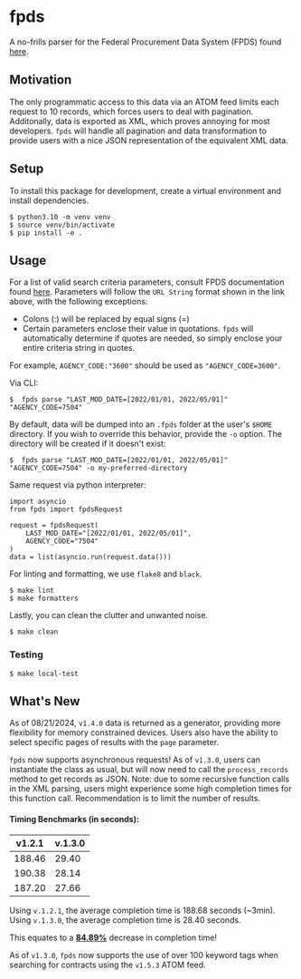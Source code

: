 # fpds
A no-frills parser for the Federal Procurement Data System (FPDS) found
[here](https://www.fpds.gov/fpdsng_cms/index.php/en/).


## Motivation
The only programmatic access to this data via an ATOM feed limits each
request to 10 records, which forces users to deal with pagination.
Additonally, data is exported as XML, which proves annoying for most
developers. `fpds` will handle all pagination and data
transformation to provide users with a nice JSON representation of the
equivalent XML data.


## Setup
To install this package for development, create a virtual environment
and install dependencies.

```
$ python3.10 -m venv venv
$ source venv/bin/activate
$ pip install -e .
```

## Usage
For a list of valid search criteria parameters, consult FPDS documentation
found [here](https://www.fpds.gov/wiki/index.php/Atom_Feed_Usage). Parameters
will follow the `URL String` format shown in the link above, with the
following exceptions:

 + Colons (:) will be replaced by equal signs (=)
 + Certain parameters enclose their value in quotations. `fpds` will
automatically determine if quotes are needed, so simply enclose your
entire criteria string in quotes.

 For example, `AGENCY_CODE:"3600"` should be used as `"AGENCY_CODE=3600"`.

Via CLI:
```
$  fpds parse "LAST_MOD_DATE=[2022/01/01, 2022/05/01]" "AGENCY_CODE=7504"
```

By default, data will be dumped into an `.fpds` folder at the user's
`$HOME` directory. If you wish to override this behavior, provide the `-o`
option. The directory will be created if it doesn't exist:

```
$  fpds parse "LAST_MOD_DATE=[2022/01/01, 2022/05/01]" "AGENCY_CODE=7504" -o my-preferred-directory
```

Same request via python interpreter:
```
import asyncio
from fpds import fpdsRequest

request = fpdsRequest(
    LAST_MOD_DATE="[2022/01/01, 2022/05/01]",
    AGENCY_CODE="7504"
)
data = list(asyncio.run(request.data()))
```

For linting and formatting, we use `flake8` and `black`.

```
$ make lint
$ make formatters
```

Lastly, you can clean the clutter and unwanted noise.

```
$ make clean
```

### Testing
```
$ make local-test
```

## What's New
As of 08/21/2024, `v1.4.0` data is returned as a generator, providing more flexibility
for memory constrained devices. Users also have the ability to select specific
pages of results with the `page` parameter.

`fpds` now supports asynchronous requests! As of `v1.3.0`, users can instantiate
the class as usual, but will now need to call the `process_records` method
to get records as JSON. Note: due to some recursive function calls in the XML
parsing, users might experience some high completion times for this function
call. Recommendation is to limit the number of results.

#### Timing Benchmarks (in seconds):

| v1.2.1 | v.1.3.0 |
-------- | --------
188.46   | 29.40
190.38   | 28.14
187.20   | 27.66

Using `v.1.2.1`, the average completion time is 188.68 seconds (~3min).
Using `v.1.3.0`, the average completion time is 28.40 seconds.

This equates to a <u>**84.89%**</u> decrease in completion time!


As of `v1.3.0`, `fpds` now supports the use of over 100 keyword tags when searching
for contracts using the `v1.5.3` ATOM feed.
